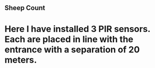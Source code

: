 ## Sheep Count
# Here I have installed 3 PIR sensors. Each are placed in line with the entrance with a separation of 20 meters.
